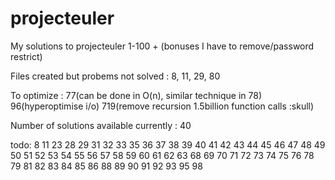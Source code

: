 # projecteuler

My solutions to projecteuler 1-100 + (bonuses I have to remove/password restrict)

Files created but probems not solved : 8, 11, 29, 80

To optimize :
77(can be done in O(n), similar technique in 78)
96(hyperoptimise i/o)
719(remove recursion 1.5billion function calls :skull)

Number of solutions available currently : 40

todo:
8
11
23
28
29
31
32
33
35
36
37
38
39
40
41
42
43
44
45
46
47
48
49
50
51
52
53
54
55
56
57
58
59
60
61
62
63
68
69
70
71
72
73
74
75
76
78
79
81
82
83
84
85
86
88
89
90
91
92
93
95
98
